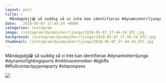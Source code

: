 ```yaml
---
layout: post
title: |
  Måndagsbjj😁 så suddig så vi inte kan identifieras #dynamixherrljunga #dynamixfightingsports #mittlivsommelker #bjjbffs ##fullcontactpyjamaparty #steponpass
date:   2018-05-07 17:44:24 +0000
categories: instagram
image: /instagram/dynamixherrljunga/2018-05-07_17-44-24_UTC.jpg
background: /instagram/dynamixherrljunga/2018-05-07_17-44-24_UTC.jpg
thumbnail: /instagram/dynamixherrljunga/2018-05-07_17-44-24_UTC.jpg
---
```

Måndagsbjj😁 så suddig så vi inte kan identifieras #dynamixherrljunga #dynamixfightingsports #mittlivsommelker #bjjbffs ##fullcontactpyjamaparty #steponpass



<img src='/www-dynamix-herrljunga/instagram/dynamixherrljunga/2018-05-07_17-44-24_UTC.jpg' class='img-fluid' />

